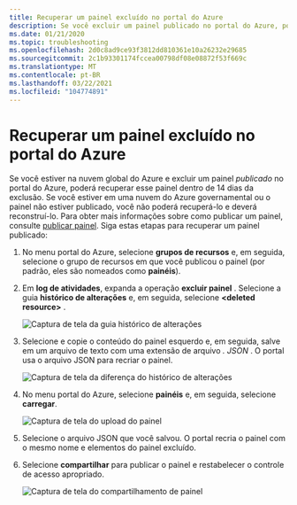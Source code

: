```yaml
---
title: Recuperar um painel excluído no portal do Azure
description: Se você excluir um painel publicado no portal do Azure, poderá recuperar o painel.
ms.date: 01/21/2020
ms.topic: troubleshooting
ms.openlocfilehash: 2d0c8ad9ce93f3812dd810361e10a26232e29685
ms.sourcegitcommit: 2c1b93301174fccea00798df08e08872f53f669c
ms.translationtype: MT
ms.contentlocale: pt-BR
ms.lasthandoff: 03/22/2021
ms.locfileid: "104774891"
---
```

# <a name="recover-a-deleted-dashboard-in-the-azure-portal"></a>Recuperar um painel excluído no portal do Azure

Se você estiver na nuvem global do Azure e excluir um painel _publicado_ no portal do Azure, poderá recuperar esse painel dentro de 14 dias da exclusão. Se você estiver em uma nuvem do Azure governamental ou o painel não estiver publicado, você não poderá recuperá-lo e deverá reconstruí-lo. Para obter mais informações sobre como publicar um painel, consulte [publicar painel](azure-portal-dashboard-share-access.md#publish-a-dashboard). Siga estas etapas para recuperar um painel publicado:

1. No menu portal do Azure, selecione **grupos de recursos** e, em seguida, selecione o grupo de recursos em que você publicou o painel (por padrão, eles são nomeados como **painéis**).

1. Em **log de atividades**, expanda a operação **excluir painel** . Selecione a guia **histórico de alterações** e, em seguida, selecione **\<deleted resource\>** .

    ![Captura de tela da guia histórico de alterações](media/recover-shared-deleted-dashboard/change-history-tab.png)

1. Selecione e copie o conteúdo do painel esquerdo e, em seguida, salve em um arquivo de texto com uma extensão de arquivo _. JSON_ . O portal usa o arquivo JSON para recriar o painel.

    ![Captura de tela da diferença do histórico de alterações](media/recover-shared-deleted-dashboard/change-history-diff.png)

1. No menu portal do Azure, selecione **painéis** e, em seguida, selecione **carregar**.

    ![Captura de tela do upload do painel](media/recover-shared-deleted-dashboard/dashboard-upload.png)

1. Selecione o arquivo JSON que você salvou. O portal recria o painel com o mesmo nome e elementos do painel excluído.

1. Selecione **compartilhar** para publicar o painel e restabelecer o controle de acesso apropriado.

    ![Captura de tela do compartilhamento de painel](media/recover-shared-deleted-dashboard/dashboard-share.png)
